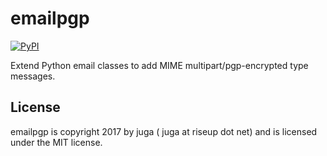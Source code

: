 emailpgp
=========

[![PyPI](https://img.shields.io/pypi/v/emailpgp.svg)](https://pypi.python.org/pypi/emailpg)

Extend Python email classes to add MIME multipart/pgp-encrypted
type messages.

License
--------
emailpgp is copyright 2017 by juga ( juga at riseup dot net) and is licensed under the MIT license.
